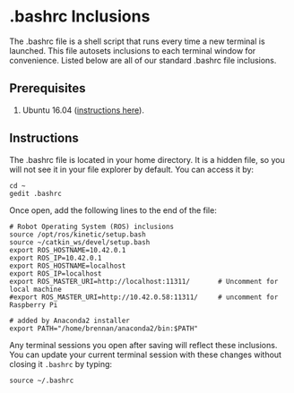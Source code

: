 # .bashrc Inclusions
The .bashrc file is a shell script that runs every time a new terminal is launched.  This file autosets inclusions to each terminal window for convenience.  Listed below are all of our standard .bashrc file inclusions.

## Prerequisites
   1. Ubuntu 16.04 ([instructions here](https://github.com/riplaboratory/Kanaloa/tree/master/SoftwareInstallation/Ubuntu)).

## Instructions
The .bashrc file is located in your home directory.  It is a hidden file, so you will not see it in your file explorer by default.  You can access it by:

```
cd ~
gedit .bashrc
```

Once open, add the following lines to the end of the file:

```
# Robot Operating System (ROS) inclusions
source /opt/ros/kinetic/setup.bash
source ~/catkin_ws/devel/setup.bash
export ROS_HOSTNAME=10.42.0.1
export ROS_IP=10.42.0.1
export ROS_HOSTNAME=localhost
export ROS_IP=localhost
export ROS_MASTER_URI=http://localhost:11311/		# Uncomment for local machine
#export ROS_MASTER_URI=http://10.42.0.58:11311/ 	# uncomment for Raspberry Pi

# added by Anaconda2 installer
export PATH="/home/brennan/anaconda2/bin:$PATH"
```

Any terminal sessions you open after saving will reflect these inclusions.  You can update your current terminal session with these changes without closing it `.bashrc` by typing:

```
source ~/.bashrc
```
